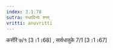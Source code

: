 ```yaml
---
index: 3.1.78
sutra: रुधादिभ्यः श्नम्
vritti: anuvritti
---
```


कर्त्तरि ७/१ [3।1।68] ,  सार्वधातुके 7/1 [3।1।67] 